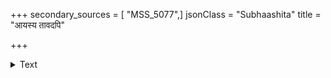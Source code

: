 +++
secondary_sources = [ "MSS_5077",]
jsonClass = "Subhaashita"
title = "आयस्य तावदपि"

+++

<details><summary>Text</summary>

आयस्य तावदपि कर्म करोतु कश्चित् तेनापि मातरधिकं किमिहानुभाव्यम्।  
आस्ते सुखं य इह भारतवर्षसीमन्य् आस्ते स किंचिदित उत्तरतोऽपसृत्य॥
</details>
